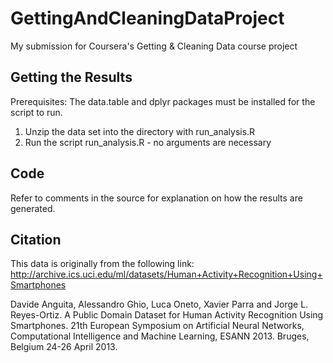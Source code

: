 # GettingAndCleaningDataProject
My submission for Coursera's Getting &amp; Cleaning Data course project

## Getting the Results

Prerequisites: The data.table and dplyr packages must be installed
for the script to run.

1. Unzip the data set into the directory with run_analysis.R
2. Run the script run_analysis.R - no arguments are necessary

## Code

Refer to comments in the source for explanation on how the results
are generated.

## Citation

This data is originally from the following link:
http://archive.ics.uci.edu/ml/datasets/Human+Activity+Recognition+Using+Smartphones

Davide Anguita, Alessandro Ghio, Luca Oneto, Xavier Parra and Jorge L. Reyes-Ortiz. 
A Public Domain Dataset for Human Activity Recognition Using Smartphones. 
21th European Symposium on Artificial Neural Networks, Computational Intelligence 
and Machine Learning, ESANN 2013. Bruges, Belgium 24-26 April 2013.

